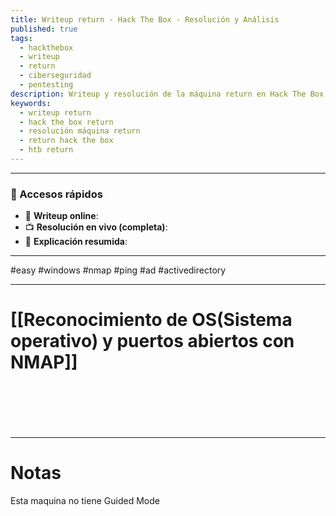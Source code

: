 ```yaml
---
title: Writeup return - Hack The Box - Resolución y Análisis
published: true
tags:
  - hackthebox
  - writeup
  - return
  - ciberseguridad
  - pentesting
description: Writeup y resolución de la máquina return en Hack The Box.
keywords:
  - writeup return
  - hack the box return
  - resolución máquina return
  - return hack the box
  - htb return
---
```

------
### 🔗 Accesos rápidos

- 📄 **Writeup online**: 
- 📺 **Resolución en vivo (completa)**: 
- 🧠 **Explicación resumida**: 

---

#easy #windows #nmap #ping #ad #activedirectory 

-----
# [[Reconocimiento de OS(Sistema operativo) y puertos abiertos con NMAP]]

```shell






```







------
# Notas

Esta maquina no tiene Guided Mode